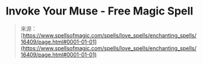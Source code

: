 <!--yml
category: 未分类
date: 2024-06-12 18:56:34
-->

# Invoke Your Muse - Free Magic Spell

> 来源：[https://www.spellsofmagic.com/spells/love_spells/enchanting_spells/16409/page.html#0001-01-01](https://www.spellsofmagic.com/spells/love_spells/enchanting_spells/16409/page.html#0001-01-01)
